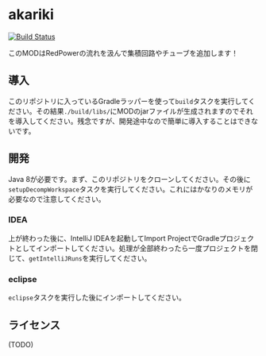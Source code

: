 # akariki

[![Build Status](https://travis-ci.org/Hexirp/akariki.svg?branch=master)](https://travis-ci.org/Hexirp/akariki)

このMODはRedPowerの流れを汲んで集積回路やチューブを追加します！

## 導入

このリポジトリに入っているGradleラッパーを使って`build`タスクを実行してください。その結果`./build/libs/`にMODのjarファイルが生成されますのでそれを導入してください。残念ですが、開発途中なので簡単に導入することはできないです。

## 開発

Java 8が必要です。まず、このリポジトリをクローンしてください。その後に`setupDecompWorkspace`タスクを実行してください。これにはかなりのメモリが必要なので注意してください。

### IDEA

上が終わった後に、IntelliJ IDEAを起動してImport ProjectでGradleプロジェクトとしてインポートしてください。処理が全部終わったら一度プロジェクトを閉じて、`getIntelliJRuns`を実行してください。

### eclipse

`eclipse`タスクを実行した後にインポートしてください。

## ライセンス

(TODO)
